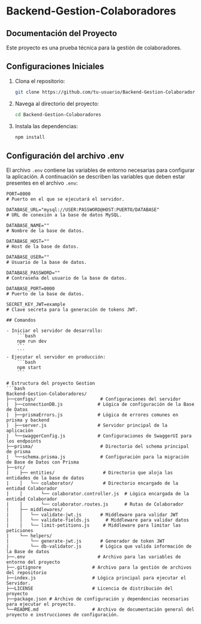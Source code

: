 # Backend-Gestion-Colaboradores
## Documentación del Proyecto

Este proyecto es una prueba técnica para la gestión de colaboradores.

## Configuraciones Iniciales

1. Clona el repositorio:
    ```bash
    git clone https://github.com/tu-usuario/Backend-Gestion-Colaboradores.git
    ```
2. Navega al directorio del proyecto:
    ```bash
    cd Backend-Gestion-Colaboradores
    ```
3. Instala las dependencias:
    ```bash
    npm install
    ```

## Configuración del archivo .env

El archivo `.env` contiene las variables de entorno necesarias para configurar la aplicación. A continuación se describen las variables que deben estar presentes en el archivo `.env`:

```properties
PORT=8000
# Puerto en el que se ejecutará el servidor.

DATABASE_URL="mysql://USER:PASSWORD@HOST:PUERTO/DATABASE"
# URL de conexión a la base de datos MySQL.

DATABASE_NAME=""
# Nombre de la base de datos.

DATABASE_HOST=""
# Host de la base de datos.

DATABASE_USER=""
# Usuario de la base de datos.

DATABASE_PASSWORD=""
# Contraseña del usuario de la base de datos.

DATABASE_PORT=0000
# Puerto de la base de datos.

SECRET_KEY_JWT=example
# Clave secreta para la generación de tokens JWT.

## Comandos

- Iniciar el servidor de desarrollo:
    ```bash
    npm run dev
    ```
    ```
- Ejecutar el servidor en producción:
    ```bash
    npm start
    ```

# Estructura del proyecto Gestion
```bash
Backend-Gestion-Colaboradores/
├──configs/                        # Configuraciones del servidor  
|  ├──connectionDB.js             # Lógica de configuración de la Base de Datos
|  ├──prismaErrors.js             # Lógica de errores comunes en prisma y backend
|  ├──server.js                   # Servidor principal de la aplicación
|  └──swaggerConfig.js            # Configuraciones de SwaggerUI para los endpoints
├──prisma/                         # Directorio del schema principal de prisma
|  └──schema.prisma.js             # Configuración para la migración de Base de Datos con Prisma
├──src/
|    ├── entities/                  # Directorio que aloja las entidades de la base de datos
|    │   └── colaborator/           # Directorio encargado de la entidad Colaborador
|    │       └── colaborator.controller.js  # Lógica encargada de la entidad Colaborador
|    │       └── colaborator.routes.js      # Rutas de Colaborador
|    ├── middlewares/
|    │   └── validate-jwt.js       # Middleware para validar JWT
|    │   └── validate-fields.js      # Middleware para validar datos
|    |   └── limit-petitions.js     # Middleware para limitar las peticiones
|    └── helpers/
|        └── generate-jwt.js       # Generador de token JWT
|        └── db-validator.js       # Lógica que valida información de la Base de datos
├──.env                           # Archivo para las variables de entorno del proyecto
├──.gitignore                   # Archivo para la gestión de archivos del repositorio
├──index.js                     # Lógica principal para ejecutar el Servidor.
├──LICENSE                      # Licencia de distribución del proyecto
├──package.json # Archivo de configuración y dependencias necesarias para ejecutar el proyecto.
└──README.md                    # Archivo de documentación general del proyecto e instrucciones de configuración.
```